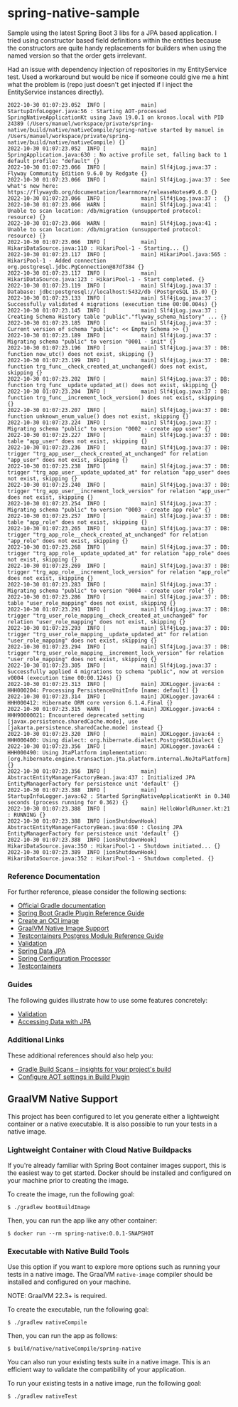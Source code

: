 spring-native-sample
====================

Sample using the latest Spring Boot 3 libs for a JPA based application. I tried using constructor based field
definitions within the entities because the constructors are quite handy replacements for builders when using the named
version so that the order gets irrelevant.

Had an issue with dependency injection of repositories in my EntityService test. Used a workaround but would be nice if
someone could give me a hint what the problem is (repo just doesn't get injected if I inject the EntityService instances
directly).

```
2022-10-30 01:07:23.052  INFO [           main] StartupInfoLogger.java:56 : Starting AOT-processed SpringNativeApplicationKt using Java 19.0.1 on kronos.local with PID 24389 (/Users/manuel/workspace/private/spring-native/build/native/nativeCompile/spring-native started by manuel in /Users/manuel/workspace/private/spring-native/build/native/nativeCompile) {}
2022-10-30 01:07:23.052  INFO [           main] SpringApplication.java:630 : No active profile set, falling back to 1 default profile: "default" {}
2022-10-30 01:07:23.066  INFO [           main] Slf4jLog.java:37 : Flyway Community Edition 9.6.0 by Redgate {}
2022-10-30 01:07:23.066  INFO [           main] Slf4jLog.java:37 : See what's new here: https://flywaydb.org/documentation/learnmore/releaseNotes#9.6.0 {}
2022-10-30 01:07:23.066  INFO [           main] Slf4jLog.java:37 :  {}
2022-10-30 01:07:23.066  WARN [           main] Slf4jLog.java:41 : Unable to scan location: /db/migration (unsupported protocol: resource) {}
2022-10-30 01:07:23.066  WARN [           main] Slf4jLog.java:41 : Unable to scan location: /db/migration (unsupported protocol: resource) {}
2022-10-30 01:07:23.066  INFO [           main] HikariDataSource.java:110 : HikariPool-1 - Starting... {}
2022-10-30 01:07:23.117  INFO [           main] HikariPool.java:565 : HikariPool-1 - Added connection org.postgresql.jdbc.PgConnection@87df384 {}
2022-10-30 01:07:23.117  INFO [           main] HikariDataSource.java:123 : HikariPool-1 - Start completed. {}
2022-10-30 01:07:23.119  INFO [           main] Slf4jLog.java:37 : Database: jdbc:postgresql://localhost:5432/db (PostgreSQL 15.0) {}
2022-10-30 01:07:23.133  INFO [           main] Slf4jLog.java:37 : Successfully validated 4 migrations (execution time 00:00.004s) {}
2022-10-30 01:07:23.145  INFO [           main] Slf4jLog.java:37 : Creating Schema History table "public"."flyway_schema_history" ... {}
2022-10-30 01:07:23.185  INFO [           main] Slf4jLog.java:37 : Current version of schema "public": << Empty Schema >> {}
2022-10-30 01:07:23.189  INFO [           main] Slf4jLog.java:37 : Migrating schema "public" to version "0001 - init" {}
2022-10-30 01:07:23.196  INFO [           main] Slf4jLog.java:37 : DB: function now_utc() does not exist, skipping {}
2022-10-30 01:07:23.199  INFO [           main] Slf4jLog.java:37 : DB: function trg_func__check_created_at_unchanged() does not exist, skipping {}
2022-10-30 01:07:23.202  INFO [           main] Slf4jLog.java:37 : DB: function trg_func__update_updated_at() does not exist, skipping {}
2022-10-30 01:07:23.204  INFO [           main] Slf4jLog.java:37 : DB: function trg_func__increment_lock_version() does not exist, skipping {}
2022-10-30 01:07:23.207  INFO [           main] Slf4jLog.java:37 : DB: function unknown_enum_value() does not exist, skipping {}
2022-10-30 01:07:23.224  INFO [           main] Slf4jLog.java:37 : Migrating schema "public" to version "0002 - create app user" {}
2022-10-30 01:07:23.227  INFO [           main] Slf4jLog.java:37 : DB: table "app_user" does not exist, skipping {}
2022-10-30 01:07:23.236  INFO [           main] Slf4jLog.java:37 : DB: trigger "trg_app_user__check_created_at_unchanged" for relation "app_user" does not exist, skipping {}
2022-10-30 01:07:23.238  INFO [           main] Slf4jLog.java:37 : DB: trigger "trg_app_user__update_updated_at" for relation "app_user" does not exist, skipping {}
2022-10-30 01:07:23.240  INFO [           main] Slf4jLog.java:37 : DB: trigger "trg_app_user__increment_lock_version" for relation "app_user" does not exist, skipping {}
2022-10-30 01:07:23.254  INFO [           main] Slf4jLog.java:37 : Migrating schema "public" to version "0003 - create app role" {}
2022-10-30 01:07:23.257  INFO [           main] Slf4jLog.java:37 : DB: table "app_role" does not exist, skipping {}
2022-10-30 01:07:23.265  INFO [           main] Slf4jLog.java:37 : DB: trigger "trg_app_role__check_created_at_unchanged" for relation "app_role" does not exist, skipping {}
2022-10-30 01:07:23.268  INFO [           main] Slf4jLog.java:37 : DB: trigger "trg_app_role__update_updated_at" for relation "app_role" does not exist, skipping {}
2022-10-30 01:07:23.269  INFO [           main] Slf4jLog.java:37 : DB: trigger "trg_app_role__increment_lock_version" for relation "app_role" does not exist, skipping {}
2022-10-30 01:07:23.283  INFO [           main] Slf4jLog.java:37 : Migrating schema "public" to version "0004 - create user role" {}
2022-10-30 01:07:23.286  INFO [           main] Slf4jLog.java:37 : DB: table "user_role_mapping" does not exist, skipping {}
2022-10-30 01:07:23.291  INFO [           main] Slf4jLog.java:37 : DB: trigger "trg_user_role_mapping__check_created_at_unchanged" for relation "user_role_mapping" does not exist, skipping {}
2022-10-30 01:07:23.293  INFO [           main] Slf4jLog.java:37 : DB: trigger "trg_user_role_mapping__update_updated_at" for relation "user_role_mapping" does not exist, skipping {}
2022-10-30 01:07:23.294  INFO [           main] Slf4jLog.java:37 : DB: trigger "trg_user_role_mapping__increment_lock_version" for relation "user_role_mapping" does not exist, skipping {}
2022-10-30 01:07:23.305  INFO [           main] Slf4jLog.java:37 : Successfully applied 4 migrations to schema "public", now at version v0004 (execution time 00:00.124s) {}
2022-10-30 01:07:23.313  INFO [           main] JDKLogger.java:64 : HHH000204: Processing PersistenceUnitInfo [name: default] {}
2022-10-30 01:07:23.314  INFO [           main] JDKLogger.java:64 : HHH000412: Hibernate ORM core version 6.1.4.Final {}
2022-10-30 01:07:23.315  WARN [           main] JDKLogger.java:64 : HHH90000021: Encountered deprecated setting [javax.persistence.sharedCache.mode], use [jakarta.persistence.sharedCache.mode] instead {}
2022-10-30 01:07:23.320  INFO [           main] JDKLogger.java:64 : HHH000400: Using dialect: org.hibernate.dialect.PostgreSQLDialect {}
2022-10-30 01:07:23.356  INFO [           main] JDKLogger.java:64 : HHH000490: Using JtaPlatform implementation: [org.hibernate.engine.transaction.jta.platform.internal.NoJtaPlatform] {}
2022-10-30 01:07:23.356  INFO [           main] AbstractEntityManagerFactoryBean.java:437 : Initialized JPA EntityManagerFactory for persistence unit 'default' {}
2022-10-30 01:07:23.388  INFO [           main] StartupInfoLogger.java:62 : Started SpringNativeApplicationKt in 0.348 seconds (process running for 0.362) {}
2022-10-30 01:07:23.388  INFO [           main] HelloWorldRunner.kt:21 : RUNNING {}
2022-10-30 01:07:23.388  INFO [ionShutdownHook] AbstractEntityManagerFactoryBean.java:650 : Closing JPA EntityManagerFactory for persistence unit 'default' {}
2022-10-30 01:07:23.388  INFO [ionShutdownHook] HikariDataSource.java:350 : HikariPool-1 - Shutdown initiated... {}
2022-10-30 01:07:23.389  INFO [ionShutdownHook] HikariDataSource.java:352 : HikariPool-1 - Shutdown completed. {}
```

### Reference Documentation

For further reference, please consider the following sections:

* [Official Gradle documentation](https://docs.gradle.org)
* [Spring Boot Gradle Plugin Reference Guide](https://docs.spring.io/spring-boot/docs/3.0.0-RC1/gradle-plugin/reference/html/)
* [Create an OCI image](https://docs.spring.io/spring-boot/docs/3.0.0-RC1/gradle-plugin/reference/html/#build-image)
* [GraalVM Native Image Support](https://docs.spring.io/spring-boot/docs/3.0.0-RC1/reference/html/native-image.html#native-image)
* [Testcontainers Postgres Module Reference Guide](https://www.testcontainers.org/modules/databases/postgres/)
* [Validation](https://docs.spring.io/spring-boot/docs/3.0.0-RC1/reference/htmlsingle/#io.validation)
* [Spring Data JPA](https://docs.spring.io/spring-boot/docs/3.0.0-RC1/reference/htmlsingle/#data.sql.jpa-and-spring-data)
* [Spring Configuration Processor](https://docs.spring.io/spring-boot/docs/3.0.0-RC1/reference/htmlsingle/#appendix.configuration-metadata.annotation-processor)
* [Testcontainers](https://www.testcontainers.org/)

### Guides

The following guides illustrate how to use some features concretely:

* [Validation](https://spring.io/guides/gs/validating-form-input/)
* [Accessing Data with JPA](https://spring.io/guides/gs/accessing-data-jpa/)

### Additional Links

These additional references should also help you:

* [Gradle Build Scans – insights for your project's build](https://scans.gradle.com#gradle)
* [Configure AOT settings in Build Plugin](https://docs.spring.io/spring-boot/docs/3.0.0-RC1/gradle-plugin/reference/htmlsingle/#aot)

## GraalVM Native Support

This project has been configured to let you generate either a lightweight container or a native executable.
It is also possible to run your tests in a native image.

### Lightweight Container with Cloud Native Buildpacks

If you're already familiar with Spring Boot container images support, this is the easiest way to get started.
Docker should be installed and configured on your machine prior to creating the image.

To create the image, run the following goal:

```
$ ./gradlew bootBuildImage
```

Then, you can run the app like any other container:

```
$ docker run --rm spring-native:0.0.1-SNAPSHOT
```

### Executable with Native Build Tools

Use this option if you want to explore more options such as running your tests in a native image.
The GraalVM `native-image` compiler should be installed and configured on your machine.

NOTE: GraalVM 22.3+ is required.

To create the executable, run the following goal:

```
$ ./gradlew nativeCompile
```

Then, you can run the app as follows:

```
$ build/native/nativeCompile/spring-native
```

You can also run your existing tests suite in a native image.
This is an efficient way to validate the compatibility of your application.

To run your existing tests in a native image, run the following goal:

```
$ ./gradlew nativeTest
```

